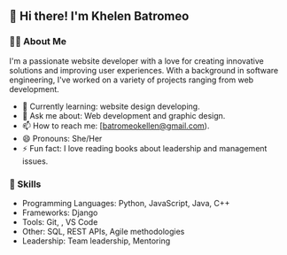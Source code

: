 ## 👋 Hi there! I'm Khelen Batromeo

### 🧑‍💻 About Me
I'm a passionate website developer with a love for creating innovative solutions and improving user experiences. With a background in software engineering, I've worked on a variety of projects ranging from web development.

- 🌱 Currently learning: website design developing.
- 💬 Ask me about: Web development and graphic design.
- 📫 How to reach me: [batromeokellen@gmail.com).
- 😄 Pronouns: She/Her
- ⚡ Fun fact: I love reading books about leadership and management issues.

### 🚀 Skills
- Programming Languages: Python, JavaScript, Java, C++
- Frameworks:  Django
- Tools: Git, , VS Code
- Other: SQL, REST APIs, Agile methodologies
- Leadership: Team leadership, Mentoring
